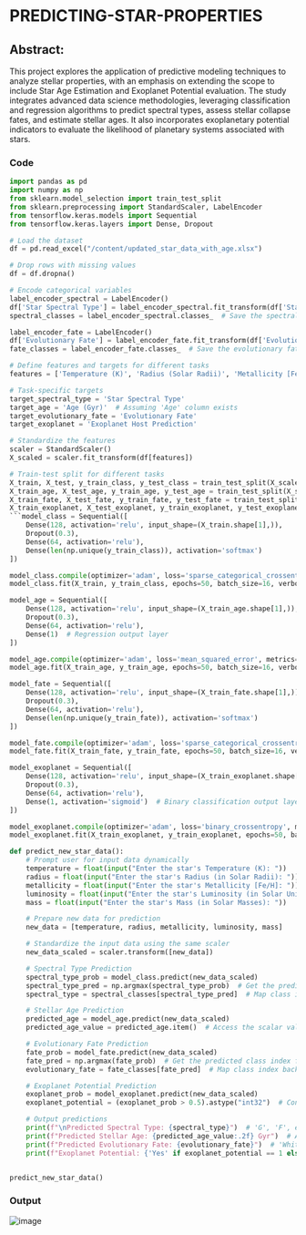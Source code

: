 # PREDICTING-STAR-PROPERTIES
## Abstract:
This project explores the application of predictive modeling techniques to analyze stellar properties, with an emphasis on extending the scope to include Star Age Estimation and Exoplanet Potential evaluation. The study integrates advanced data science methodologies, leveraging classification and regression algorithms to predict spectral types, assess stellar collapse fates, and estimate stellar ages. It also incorporates exoplanetary potential indicators to evaluate the likelihood of planetary systems associated with stars.
### Code
```py
import pandas as pd
import numpy as np
from sklearn.model_selection import train_test_split
from sklearn.preprocessing import StandardScaler, LabelEncoder
from tensorflow.keras.models import Sequential
from tensorflow.keras.layers import Dense, Dropout

# Load the dataset
df = pd.read_excel("/content/updated_star_data_with_age.xlsx")

# Drop rows with missing values
df = df.dropna()

# Encode categorical variables
label_encoder_spectral = LabelEncoder()
df['Star Spectral Type'] = label_encoder_spectral.fit_transform(df['Star Spectral Type'])
spectral_classes = label_encoder_spectral.classes_  # Save the spectral types for inverse mapping

label_encoder_fate = LabelEncoder()
df['Evolutionary Fate'] = label_encoder_fate.fit_transform(df['Evolutionary Fate'])
fate_classes = label_encoder_fate.classes_  # Save the evolutionary fate classes for inverse mapping

# Define features and targets for different tasks
features = ['Temperature (K)', 'Radius (Solar Radii)', 'Metallicity [Fe/H]', 'Luminosity (Solar Units)', 'Mass (Solar Masses)']

# Task-specific targets
target_spectral_type = 'Star Spectral Type'
target_age = 'Age (Gyr)'  # Assuming 'Age' column exists
target_evolutionary_fate = 'Evolutionary Fate'
target_exoplanet = 'Exoplanet Host Prediction'

# Standardize the features
scaler = StandardScaler()
X_scaled = scaler.fit_transform(df[features])

# Train-test split for different tasks
X_train, X_test, y_train_class, y_test_class = train_test_split(X_scaled, df[target_spectral_type], test_size=0.2, random_state=42)
X_train_age, X_test_age, y_train_age, y_test_age = train_test_split(X_scaled, df[target_age], test_size=0.2, random_state=42)
X_train_fate, X_test_fate, y_train_fate, y_test_fate = train_test_split(X_scaled, df[target_evolutionary_fate], test_size=0.2, random_state=42)
X_train_exoplanet, X_test_exoplanet, y_train_exoplanet, y_test_exoplanet = train_test_split(X_scaled, df[target_exoplanet], test_size=0.2, random_state=42)
```model_class = Sequential([
    Dense(128, activation='relu', input_shape=(X_train.shape[1],)),
    Dropout(0.3),
    Dense(64, activation='relu'),
    Dense(len(np.unique(y_train_class)), activation='softmax')
])

model_class.compile(optimizer='adam', loss='sparse_categorical_crossentropy', metrics=['accuracy'])
model_class.fit(X_train, y_train_class, epochs=50, batch_size=16, verbose=1, validation_split=0.2)

model_age = Sequential([
    Dense(128, activation='relu', input_shape=(X_train_age.shape[1],)),
    Dropout(0.3),
    Dense(64, activation='relu'),
    Dense(1)  # Regression output layer
])

model_age.compile(optimizer='adam', loss='mean_squared_error', metrics=['mae'])
model_age.fit(X_train_age, y_train_age, epochs=50, batch_size=16, verbose=1, validation_split=0.2)

model_fate = Sequential([
    Dense(128, activation='relu', input_shape=(X_train_fate.shape[1],)),
    Dropout(0.3),
    Dense(64, activation='relu'),
    Dense(len(np.unique(y_train_fate)), activation='softmax')
])

model_fate.compile(optimizer='adam', loss='sparse_categorical_crossentropy', metrics=['accuracy'])
model_fate.fit(X_train_fate, y_train_fate, epochs=50, batch_size=16, verbose=1, validation_split=0.2)

model_exoplanet = Sequential([
    Dense(128, activation='relu', input_shape=(X_train_exoplanet.shape[1],)),
    Dropout(0.3),
    Dense(64, activation='relu'),
    Dense(1, activation='sigmoid')  # Binary classification output layer
])

model_exoplanet.compile(optimizer='adam', loss='binary_crossentropy', metrics=['accuracy'])
model_exoplanet.fit(X_train_exoplanet, y_train_exoplanet, epochs=50, batch_size=16, verbose=1, validation_split=0.2)

def predict_new_star_data():
    # Prompt user for input data dynamically
    temperature = float(input("Enter the star's Temperature (K): "))
    radius = float(input("Enter the star's Radius (in Solar Radii): "))
    metallicity = float(input("Enter the star's Metallicity [Fe/H]: "))
    luminosity = float(input("Enter the star's Luminosity (in Solar Units): "))
    mass = float(input("Enter the star's Mass (in Solar Masses): "))

    # Prepare new data for prediction
    new_data = [temperature, radius, metallicity, luminosity, mass]

    # Standardize the input data using the same scaler
    new_data_scaled = scaler.transform([new_data])

    # Spectral Type Prediction
    spectral_type_prob = model_class.predict(new_data_scaled)
    spectral_type_pred = np.argmax(spectral_type_prob)  # Get the predicted class index
    spectral_type = spectral_classes[spectral_type_pred]  # Map class index back to label

    # Stellar Age Prediction
    predicted_age = model_age.predict(new_data_scaled)
    predicted_age_value = predicted_age.item()  # Access the scalar value of age

    # Evolutionary Fate Prediction
    fate_prob = model_fate.predict(new_data_scaled)
    fate_pred = np.argmax(fate_prob)  # Get the predicted class index for evolutionary fate
    evolutionary_fate = fate_classes[fate_pred]  # Map class index back to label

    # Exoplanet Potential Prediction
    exoplanet_prob = model_exoplanet.predict(new_data_scaled)
    exoplanet_potential = (exoplanet_prob > 0.5).astype("int32")  # Convert to binary classification

    # Output predictions
    print(f"\nPredicted Spectral Type: {spectral_type}")  # 'G', 'F', etc.
    print(f"Predicted Stellar Age: {predicted_age_value:.2f} Gyr")  # Age in billion years
    print(f"Predicted Evolutionary Fate: {evolutionary_fate}")  # 'White Dwarf', 'Neutron Star', etc.
    print(f"Exoplanet Potential: {'Yes' if exoplanet_potential == 1 else 'No'}")


predict_new_star_data()

```
### Output
![image](https://github.com/user-attachments/assets/9d061f09-a267-4a92-8ac1-6d5705f5b422)




